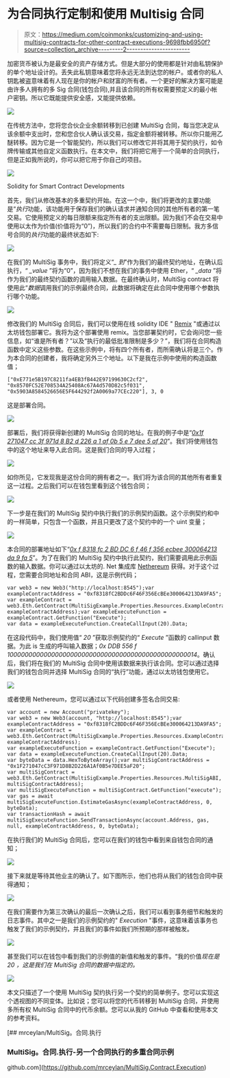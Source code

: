 # 为合同执行定制和使用 Multisig 合同

> 原文：<https://medium.com/coinmonks/customizing-and-using-multisig-contracts-for-other-contract-executions-9698fbb6950f?source=collection_archive---------2----------------------->

加密货币被认为是最安全的资产存储方式。但是大部分的使用都是针对由私钥保护的单个地址设计的。丢失此私钥意味着您将永远无法到达您的帐户。或者你的私人钥匙被盗意味着有人现在是你的帐户和财富的所有者。一个更好的解决方案可能是由许多人拥有的多 Sig 合同(钱包合同),并且该合同的所有权需要预定义的最小帐户密钥。所以它既能提供安全感，又能提供依赖。

![](img/f12bd76c3ad2af60935c68ab7a06c796.png)

在传统方法中，您将您合伙企业余额转移到已创建 MultiSig 合同，每当您决定从该余额中支出时，您和您合伙人确认该交易，指定金额将被转移。所以你只能用乙醚转移。因为它是一个智能契约，所以我们可以修改它并将其用于契约执行，如令牌传输或其他自定义函数执行。在本文中，我们将把它用于一个简单的合同执行，但是正如我所说的，你可以把它用于你自己的项目。

![](img/23b430e8a86625598a096a98a7f856c4.png)

Solidity for Smart Contract Developments

首先，我们从修改基本的多重契约开始。在这一个中，我们将更改的主要功能是“*执行*功能，该功能用于保存我们的确认请求并通知合同的其他所有者的第一笔交易。它使用预定义的每日限额来指定所有者的支出限额。因为我们不会在交易中使用以太作为价值(价值将为“0”)，所以我们的合约中不需要每日限制。我方多信号合同的*执行*功能的最终状态如下:

![](img/e4bc52353d56f7d124a3b7fbaf1768d7.png)

在我们的 MultiSig 事务中，我们将定义“*_ 到*”作为我们的最终契约地址，在确认后执行，“ *_value* ”将为“0”，因为我们不想在我们的事务中使用 Ether，“ *_data* ”将作为我们的最终契约函数的调用输入数据。在最终确认时，MultiSig contract 将使用此“*数据*调用我们的示例最终合同，此数据将确定在此合同中使用哪个参数执行哪个功能。

![](img/9a83a4e989b25029657a0742418628cb.png)

修改我们的 MultiSig 合同后，我们可以使用在线 solidity IDE " [Remix](https://remix.ethereum.org) "或通过以太坊钱包部署它。我将为这个部署使用 remix。当您部署契约时，它会询问您一些信息，如“谁是所有者？”以及“执行的最低批准限制是多少？”，我们将在合同构造函数中定义这些参数。在这些示例中，将有四个所有者，而所需确认将是三个。作为本合同的创建者，我将确定另外三个地址。以下是我在示例中使用的构造函数值；

```
["0xE771e5B197C8211fa4EB3fB442E97199630C2cf2", "0x8570FC52E708534A25408Ac67A4d570D82c5f031", "0x5903A8584526656E5F644292f2A0069a77CEc220"], 3, 0
```

这是部署合同。

![](img/65f1e6650ccb6ba12f182fc556c947f0.png)

部署后，我们将获得新创建的 MultiSig 合同的地址。在我的例子中是“[*0x1f 271047 cc 3f 971d 8 B2 d 226 a 1 af 0b 5 e 7 dee 5 af 20*](https://ropsten.etherscan.io/address/0x1F271047cC3F971D8B2D226A1Af0B5e7DEE5aF20)”。我们将使用钱包中的这个地址来导入此合同。这是我们合同的导入过程；

![](img/a75f6d64dfb0343c54bb2ae583006dae.png)

如你所见，它发现我是这份合同的拥有者之一。我们将为该合同的其他所有者重复这一过程。之后我们可以在钱包里看到这个钱包合同；

![](img/5bf610664975f521b86c8c7b117e84c8.png)

下一步是在我们的 MultiSig 契约中执行我们的示例契约函数。这个示例契约和中的一样简单，只包含一个函数，并且只更改了这个契约中的一个 uint 变量；

![](img/ac3d4ade206a9625e6611c966eaa32a5.png)

本合同的部署地址如下“[*0x f 8318 fc 2 BD DC 6 f 46 f 356 ecbee 300064213 da 9 fa 5*](https://ropsten.etherscan.io/address/0xf8318fc2bddc6f46f356ecbee300064213da9fa5)”。为了在我们的 MultiSig 契约中执行此契约，我们需要调用此示例函数的输入数据。你可以通过以太坊的. Net 集成库 [Nethereum](https://nethereum.com/) 获得。对于这个过程，您需要合同地址和合同 ABI，这是示例代码；

```
var web3 = new Web3("http://localhost:8545");var exampleContractAddress = "0xf8318fC2BDDc6F46F356EcBEe300064213DA9FA5";
var exampleContract = web3.Eth.GetContract(MultiSigExample.Properties.Resources.ExampleContractABI, exampleContractAddress);var exampleExecuteFunction = exampleContract.GetFunction("Execute");
var data = exampleExecuteFunction.CreateCallInput(20).Data;
```

在这段代码中，我们使用值“ *20* ”获取示例契约的“ *Execute* ”函数的 callinput 数据。为此 is 生成的呼叫输入数据；*0x DDB 556 f 100000000000000000000000000000000000000000000000014*。确认后，我们将在我们的 MultiSig 合同中使用该数据来执行该合同。您可以通过选择我们的钱包合同并选择 MultiSig 合同的“执行”功能，通过以太坊钱包使用它。

![](img/9d64d345ed9dde246ed0c55b49627cc5.png)

或者使用 Nethereum，您可以通过以下代码创建多签名合同交易:

```
var account = new Account("privatekey");
var web3 = new Web3(account, "http://localhost:8545");var exampleContractAddress = "0xf8318fC2BDDc6F46F356EcBEe300064213DA9FA5";
var exampleContract = web3.Eth.GetContract(MultiSigExample.Properties.Resources.ExampleContractABI, exampleContractAddress);
var exampleExecuteFunction = exampleContract.GetFunction("Execute");
var data = exampleExecuteFunction.CreateCallInput(20).Data;
var byteData = data.HexToByteArray();var multiSigContractAddress = "0x1F271047cC3F971D8B2D226A1Af0B5e7DEE5aF20";
var multiSigContract = web3.Eth.GetContract(MultiSigExample.Properties.Resources.MultiSigABI, multiSigContractAddress);
var multiSigExecuteFunction = multiSigContract.GetFunction("execute");
var gas = await multiSigExecuteFunction.EstimateGasAsync(exampleContractAddress, 0, byteData);
var transactionHash = await multiSigExecuteFunction.SendTransactionAsync(account.Address, gas, null, exampleContractAddress, 0, byteData);
```

在执行我们的 MultiSig 合同后，您可以在我们的钱包中看到来自钱包合同的通知；

![](img/6c6a43080018f20d23a27597401f05c5.png)

接下来就是等待其他业主的确认了。如下图所示，他们也将从我们的钱包合同中获得通知；

![](img/ef658d930b827d567df4130c27225e80.png)

在我们需要作为第三次确认的最后一次确认之后，我们可以看到事务细节和触发的日志事件。其中之一是我们的示例契约的" *Execution* "事件，这意味着该事务也触发了我们的示例契约，并且我们的事件如我们所预期的那样被触发。

![](img/22da6c385e7b4993342e52054101f23d.png)

甚至我们可以在钱包中看到我们的示例值的新值和触发的事件。“我的价值*现在是 *20* ，这是我们在 MultiSig 合同的数据中指定的。*

![](img/4a715ac9f1930d0a94309e4cbddc93e3.png)

本文只描述了一个使用 MultiSig 契约执行另一个契约的简单例子。您可以实现这个透视图的不同变体。比如说；您可以将您的代币转移到 MultiSig 合同，并使用多所有权 MultiSig 合同中的代币余额。您可以从我的 GitHub 中查看和使用本文的参考资料。

[](https://github.com/mrceylan/MultiSig.Contract.Execution) [## mrceylan/MultiSig。合同.执行

### MultiSig。合同.执行-另一个合同执行的多重合同示例

github.com](https://github.com/mrceylan/MultiSig.Contract.Execution)